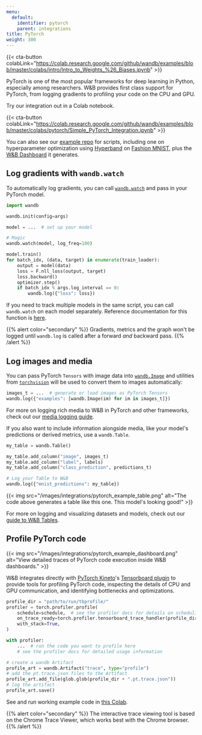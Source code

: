 ```yaml
---
menu:
  default:
    identifier: pytorch
    parent: integrations
title: PyTorch
weight: 300
---
```

{{< cta-button colabLink="https://colab.research.google.com/github/wandb/examples/blob/master/colabs/intro/Intro_to_Weights_%26_Biases.ipynb" >}}

PyTorch is one of the most popular frameworks for deep learning in Python, especially among researchers. W&B provides first class support for PyTorch, from logging gradients to profiling your code on the CPU and GPU.

Try our integration out in a Colab notebook.

{{< cta-button colabLink="https://colab.research.google.com/github/wandb/examples/blob/master/colabs/pytorch/Simple_PyTorch_Integration.ipynb" >}}

You can also see our [example repo](https://github.com/wandb/examples) for scripts, including one on hyperparameter optimization using [Hyperband](https://arxiv.org/abs/1603.06560) on [Fashion MNIST](https://github.com/wandb/examples/tree/master/examples/pytorch/pytorch-cnn-fashion), plus the [W&B Dashboard](https://wandb.ai/wandb/keras-fashion-mnist/runs/5z1d85qs) it generates.

## Log gradients with `wandb.watch`

To automatically log gradients, you can call [`wandb.watch`](../../ref/python/watch.md) and pass in your PyTorch model.

```python
import wandb

wandb.init(config=args)

model = ...  # set up your model

# Magic
wandb.watch(model, log_freq=100)

model.train()
for batch_idx, (data, target) in enumerate(train_loader):
    output = model(data)
    loss = F.nll_loss(output, target)
    loss.backward()
    optimizer.step()
    if batch_idx % args.log_interval == 0:
        wandb.log({"loss": loss})
```

If you need to track multiple models in the same script, you can call `wandb.watch` on each model separately. Reference documentation for this function is [here](../../ref/python/watch.md).

{{% alert color="secondary" %}}
Gradients, metrics and the graph won't be logged until `wandb.log` is called after a forward _and_ backward pass.
{{% /alert %}}

## Log images and media

You can pass PyTorch `Tensors` with image data into [`wandb.Image`](../../ref/python/data-types/image.md) and utilities from [`torchvision`](https://pytorch.org/vision/stable/index.html) will be used to convert them to images automatically:

```python
images_t = ...  # generate or load images as PyTorch Tensors
wandb.log({"examples": [wandb.Image(im) for im in images_t]})
```

For more on logging rich media to W&B in PyTorch and other frameworks, check out our [media logging guide](../track/log/media.md).

If you also want to include information alongside media, like your model's predictions or derived metrics, use a `wandb.Table`.

```python
my_table = wandb.Table()

my_table.add_column("image", images_t)
my_table.add_column("label", labels)
my_table.add_column("class_prediction", predictions_t)

# Log your Table to W&B
wandb.log({"mnist_predictions": my_table})
```

{{< img src="/images/integrations/pytorch_example_table.png" alt="The code above generates a table like this one. This model's looking good!" >}}

For more on logging and visualizing datasets and models, check out our [guide to W&B Tables](../tables/intro.md).

## Profile PyTorch code

{{< img src="/images/integrations/pytorch_example_dashboard.png" alt="View detailed traces of PyTorch code execution inside W&B dashboards." >}}

W&B integrates directly with [PyTorch Kineto](https://github.com/pytorch/kineto)'s [Tensorboard plugin](https://github.com/pytorch/kineto/blob/master/tb_plugin/README.md) to provide tools for profiling PyTorch code, inspecting the details of CPU and GPU communication, and identifying bottlenecks and optimizations.

```python
profile_dir = "path/to/run/tbprofile/"
profiler = torch.profiler.profile(
    schedule=schedule,  # see the profiler docs for details on scheduling
    on_trace_ready=torch.profiler.tensorboard_trace_handler(profile_dir),
    with_stack=True,
)

with profiler:
    ...  # run the code you want to profile here
    # see the profiler docs for detailed usage information

# create a wandb Artifact
profile_art = wandb.Artifact("trace", type="profile")
# add the pt.trace.json files to the Artifact
profile_art.add_file(glob.glob(profile_dir + ".pt.trace.json"))
# log the artifact
profile_art.save()
```

See and run working example code in [this Colab](http://wandb.me/trace-colab).

{{% alert color="secondary" %}}
The interactive trace viewing tool is based on the Chrome Trace Viewer, which works best with the Chrome browser.
{{% /alert %}}